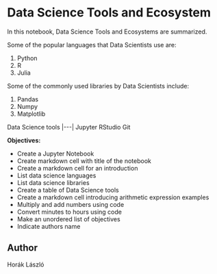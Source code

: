 # Data Science Tools and Ecosystem

In this notebook, Data Science Tools and Ecosystems are summarized.

Some of the popular languages that Data Scientists use are:
1. Python
2. R
3. Julia

Some of the commonly used libraries by Data Scientists include:
1. Pandas
2. Numpy
3. Matplotlib


Data Science tools
|---|
Jupyter
RStudio
Git

**Objectives:**
- Create a Jupyter Notebook
- Create markdown cell with title of the notebook
- Create a markdown cell for an introduction
- List data science languages
- List data science libraries
- Create a table of Data Science tools
- Create a markdown cell introducing arithmetic expression examples
- Multiply and add numbers using code
- Convert minutes to hours using code
- Make an unordered list of objectives
- Indicate authors name

## Author
Horák László